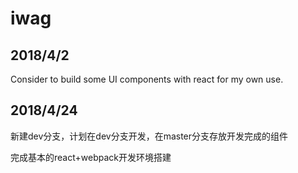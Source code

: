 # iwag

## 2018/4/2

Consider to build some UI components with react for my own use.

## 2018/4/24

新建dev分支，计划在dev分支开发，在master分支存放开发完成的组件

完成基本的react+webpack开发环境搭建